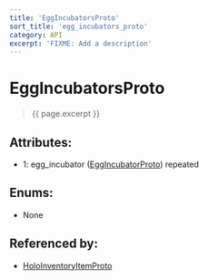 ```yaml
---
title: 'EggIncubatorsProto'
sort_title: 'egg_incubators_proto'
category: API
excerpt: 'FIXME: Add a description'
---
```


[comment]: <> (THIS PART IS GENERATED - AKA DON'T EDIT THIS PART MANUALLY)

# EggIncubatorsProto

> {{ page.excerpt }}

## Attributes:

- 1: egg_incubator ([EggIncubatorProto](../EggIncubatorProto/)) repeated

## Enums:

- None

## Referenced by:

- [HoloInventoryItemProto](../HoloInventoryItemProto/)

[comment]: <> (YOU CAN EDIT AFTER THIS)
